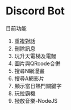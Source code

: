 # Discord Bot
目前功能
<ol>
<li>重複對話</li>
<li>刪除訊息</li>
<li>玩升天電梯及電鰻</li>
<li>圖片與QRcode合併</li>
<li>搜尋N網漫畫</li>
<li>搜尋A網影片</li>
<li>顯示當日熱門關鍵字</li>
<li>玩拉霸機</li>
<li>撥放音樂-NodeJS</li>
</ol>